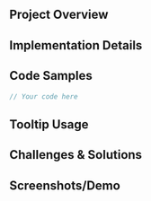 ## Project Overview
<!-- Share what you've built using web-patterns -->

## Implementation Details
<!-- How did you use the patterns/components? -->

## Code Samples
<!-- Share relevant code snippets -->

```typescript
// Your code here
```

## Tooltip Usage
<!-- If you used tooltips, describe how -->

## Challenges & Solutions
<!-- What challenges did you face and how did you solve them? -->

## Screenshots/Demo
<!-- Add screenshots or link to live demo -->